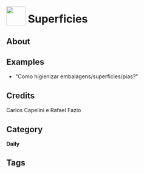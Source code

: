 # <img src="https://raw.githack.com/FortAwesome/Font-Awesome/master/svgs/solid/robot.svg" card_color="#22A7F0" width="50" height="50" style="vertical-align:bottom"/> Superficies


## About


## Examples
* "Como higienizar embalagens/superfícies/pias?"

## Credits
Carlos Capelini e Rafael Fazio

## Category
**Daily**

## Tags

